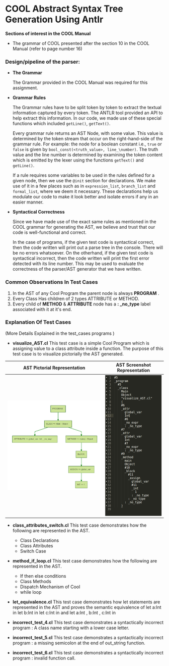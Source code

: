 # COOL Abstract Syntax Tree Generation Using Antlr #
**Sections of interest in the COOL Manual**

* The grammar of COOL presented after the section 10 in the COOL Manual (refer to page number 16)

### Design/pipeline of the parser: ###
* __The Grammar__

	The Grammar provided in the COOL Manual was required for this assignment. 
	
* __Grammar Rules__

	The Grammar rules have to be split token by token to extract the textual information captured by every token. The ANTLR tool provided an API to help extract this information. In our code, we made use of these special functions which included `getLine()`, `getText()`. 
	
	Every grammar rule returns an AST Node, with some value. This value is determined by the token stream that occur on the right-hand-side of the grammar rule. For example: the node for a boolean constant i.e., `true` or `false` is given by `bool_const(<truth_value>, line_\number)`. The truth value and the line number is determined by examining the token content which is emitted by the lexer using the functions `getText()` and `getLine()`. 
	
	If a rule requires some variables to be used in the rules defined for a given node, then we use the `@init` section for declarations. We make use of it in a few places such as in `expression_list`, `branch_list` and `formal_list`, where we deem it necessary. These declarations help us modulate our code to make it look better and isolate errors if any in an easier manner.
	
* __Syntactical Correctness__

	Since we have made use of the exact same rules as mentioned in the COOL grammar for generating the AST, we believe and trust that our code is well-functional and correct.
	
	In the case of programs, if the given test code is syntactical correct, then the code written will print out a parse tree in the console. There will be no errors whatsoever. On the otherhand, if the given test code is syntactical incorrect, then the code written will print the first error detected with its line number. This may be used to evaluate the correctness of the parser/AST generator that we have written.


### Common Observations In Test Cases
<ol><li> In the AST of any Cool Program the parent node is always <b>PROGRAM</b> . </li>
<li>Every Class Has children of 2 types  ATTRIBUTE or METHOD.</li>
<li> Every child of <b>METHOD</b> & <b>ATTRIBUTE</b> node has a <b>: _no_type</b> label associated with it at it's end.</li>
</ol>

### Explanation Of Test Cases
 (More Details Explained in the test_cases programs )
* __visualize_AST.cl__
 This test case is a simple Cool Program which is assigning value to a class attribute inside a function.
 The purpose of this test case is  to visualize pictorially the AST generated.<br>
  
 AST Pictorial Representation             |  AST Screenshot Representation
:-------------------------:|:-------------------------:
<img src="ast_picture.png" alt="Test 1 AST Image" style="width: 40em;"/>  |  <img src="ast_screenshot.png" alt="Test 1 AST Image" style="width: 20em;"/>

 <span>
 


 </span>

* __class_attributes_switch.cl__
This test case demonstrates how the following are represented in the AST.
	<ul><li>Class Declarations</li><li>Class Attributes</li><li>Switch Case</li></ul>


* __method_if_loop.cl__
This test case demonstrates how the following are represented in the AST.
	<ul><li>If then else conditions</li><li>Class Methods</li><li>Dispatch Mechanism of Cool</li><li>while loop</li></ul>
 
* __let_equivalence.cl__
This test case demonstrates how let statements  are represented in the AST and proves the semantic equivalence of
let a:Int in let b:Int in let c:Int in
 and
let a:Int , b:Int , c:Int in
 
* __incorrect_test_4.cl__
This test case demonstrates a syntactically incorrect program : A class name starting with a lower case letter.

* __incorrect_test_5.cl__
This test case demonstrates a syntactically incorrect program : a missing semicolon at the end of out_string function.


* __incorrect_test_6.cl__
This test case demonstrates a syntactically incorrect program : invalid function call.